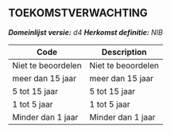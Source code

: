 ## TOEKOMSTVERWACHTING

*__Domeinlijst versie:__ d4*
*__Herkomst definitie:__ NIB*

|__Code__ |__Description__	|
|	---	|	---	|
| Niet te beoordelen | Niet te beoordelen |
| meer dan 15 jaar | meer dan 15 jaar |
| 5 tot 15 jaar | 5 tot 15 jaar |
| 1 tot 5 jaar | 1 tot 5 jaar |
| Minder dan 1 jaar | Minder dan 1 jaar |